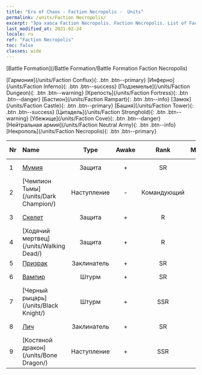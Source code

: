 ```yaml
---
title: "Era of Chaos - Faction Necropolis -  Units"
permalink: /units/Faction Necropolis/
excerpt: "Эра хаоса Faction Necropolis. Faction Necropolis. List of Faction in Era of Chaos"
last_modified_at: 2021-02-24
locale: ru
ref: "Faction Necropolis"
toc: false
classes: wide
---
```

  [Battle Formation](/Battle Formation/Battle Formation Faction Necropolis)

 [Гармония](/units/Faction Conflux){: .btn .btn--primary} [Инферно](/units/Faction Inferno){: .btn .btn--success} [Подземелье](/units/Faction Dungeon){: .btn .btn--warning} [Крепость](/units/Faction Fortress){: .btn .btn--danger} [Бастион](/units/Faction Rampart){: .btn .btn--info} [Замок](/units/Faction Castle){: .btn .btn--primary} [Башня](/units/Faction Tower){: .btn .btn--success} [Цитадель](/units/Faction Stronghold){: .btn .btn--warning} [Убежище](/units/Faction Cove){: .btn .btn--danger} [Нейтральная армия](/units/Faction Neutral Army){: .btn .btn--info} [Некрополь](/units/Faction Necropolis){: .btn .btn--primary} 

  | Nr |         Name        |   Type   | Awake |    Rank   |   Members     |  Stars  |  Attack  |     HP    | Awaken Name  |
  |:---|:--------------------|:--------:|:-----:|:---------:|:-------------:|:-------:|:--------:|:---------:|:-------------|
  | 1 | [Мумия](/units/Mummy/) | Защита | + | SR | x4 | <i class="fas fa-star"/><i class="fas fa-star"/><i class="fas fa-star"/> | 141.0 | 2691 |  Король мумий  |
  | 2 | [Чемпион Тьмы](/units/Dark Champion/) | Наступление | - | Командующий | x1 | <i class="fas fa-star"/><i class="fas fa-star"/><i class="fas fa-star"/> | 1029.5 | 9504 |   -   |
  | 3 | [Скелет](/units/Skeleton/) | Защита | + | R | x9 | <i class="fas fa-star"/> | 57.9 | 1158 |  Скелет-воин  |
  | 4 | [Ходячий мертвец](/units/Walking Dead/) | Защита | + | R | x9 | <i class="fas fa-star"/> | 117.7 | 2758 |  Зомби  |
  | 5 | [Призрак](/units/Wight/) | Заклинатель | + | SR | x9 | <i class="fas fa-star"/><i class="fas fa-star"/> | 107.5 | 662 |  Привидение  |
  | 6 | [Вампир](/units/Vampire/) | Штурм | + | SR | x4 | <i class="fas fa-star"/><i class="fas fa-star"/> | 74.4 | 910 |  Лорд вампиров  |
  | 7 | [Черный рыцарь](/units/Black Knight/) | Штурм | + | SSR | x4 | <i class="fas fa-star"/><i class="fas fa-star"/><i class="fas fa-star"/> | 115.8 | 910 |  Зловещий рыцарь  |
  | 8 | [Лич](/units/Lich/) | Заклинатель | + | SR | x4 | <i class="fas fa-star"/><i class="fas fa-star"/><i class="fas fa-star"/> | 228.7 | 1581 |  Могучий лич  |
  | 9 | [Костяной дракон](/units/Bone Dragon/) | Наступление | + | SSR | x1 | <i class="fas fa-star"/><i class="fas fa-star"/><i class="fas fa-star"/> | 758.0 | 5770 |  Призрачный дракон  |
